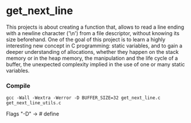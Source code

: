 # get_next_line
This projects is about creating a function that, allows to read a line ending with a newline character ('\n') from a file descriptor, without knowing its size beforehand. One of the goal of this project is to learn a highly interesting new concept in C programming: static variables, and to gain a deeper understanding of allocations, whether they happen on the stack memory or in the heap memory, the manipulation and the life cycle of a buffer, the unexpected complexity implied in the use of one or many static variables.

### Compile
 
  `gcc -Wall -Wextra -Werror -D BUFFER_SIZE=32 get_next_line.c get_next_line_utils.c`
  
  Flags "-D" -> # define 
